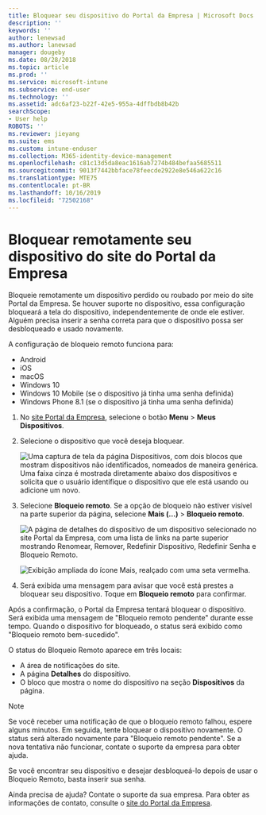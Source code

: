 ```yaml
---
title: Bloquear seu dispositivo do Portal da Empresa | Microsoft Docs
description: ''
keywords: ''
author: lenewsad
ms.author: lanewsad
manager: dougeby
ms.date: 08/28/2018
ms.topic: article
ms.prod: ''
ms.service: microsoft-intune
ms.subservice: end-user
ms.technology: ''
ms.assetid: adc6af23-b22f-42e5-955a-4dffbdb8b42b
searchScope:
- User help
ROBOTS: ''
ms.reviewer: jieyang
ms.suite: ems
ms.custom: intune-enduser
ms.collection: M365-identity-device-management
ms.openlocfilehash: c81c13d5da8eac1616ab7274b484befaa5685511
ms.sourcegitcommit: 9013f7442bbface78feecde2922e8e546a622c16
ms.translationtype: MTE75
ms.contentlocale: pt-BR
ms.lasthandoff: 10/16/2019
ms.locfileid: "72502168"
---
```

# <a name="remotely-lock-your-device-from-the-company-portal-website"></a>Bloquear remotamente seu dispositivo do site do Portal da Empresa

Bloqueie remotamente um dispositivo perdido ou roubado por meio do site Portal da Empresa. Se houver suporte no dispositivo, essa configuração bloqueará a tela do dispositivo, independentemente de onde ele estiver. Alguém precisa inserir a senha correta para que o dispositivo possa ser desbloqueado e usado novamente.   

A configuração de bloqueio remoto funciona para:

* Android
* iOS
* macOS
* Windows 10
* Windows 10 Mobile (se o dispositivo já tinha uma senha definida)
* Windows Phone 8.1 (se o dispositivo já tinha uma senha definida)  

1. No [site Portal da Empresa](https://portal.manage.microsoft.com), selecione o botão __Menu__ > __Meus Dispositivos__.  

2. Selecione o dispositivo que você deseja bloquear.  

    ![Uma captura de tela da página Dispositivos, com dois blocos que mostram dispositivos não identificados, nomeados de maneira genérica. Uma faixa cinza é mostrada diretamente abaixo dos dispositivos e solicita que o usuário identifique o dispositivo que ele está usando ou adicione um novo.](./media/rename-reset-device-step2-1808.png) 

3. Selecione **Bloqueio remoto**. Se a opção de bloqueio não estiver visível na parte superior da página, selecione **Mais (…)**  > **Bloqueio remoto**.  

   ![A página de detalhes do dispositivo de um dispositivo selecionado no site Portal da Empresa, com uma lista de links na parte superior mostrando Renomear, Remover, Redefinir Dispositivo, Redefinir Senha e Bloqueio Remoto. ](./media/rename-reset-device-1808.png) 

    ![Exibição ampliada do ícone Mais, realçado com uma seta vermelha.](./media/rename-reset-device-step3-more-1808.png)    

4. Será exibida uma mensagem para avisar que você está prestes a bloquear seu dispositivo. Toque em **Bloqueio remoto** para confirmar.

Após a confirmação, o Portal da Empresa tentará bloquear o dispositivo. Será exibida uma mensagem de "Bloqueio remoto pendente" durante esse tempo. Quando o dispositivo for bloqueado, o status será exibido como "Bloqueio remoto bem-sucedido".  

O status do Bloqueio Remoto aparece em três locais:

* A área de notificações do site.
* A página **Detalhes** do dispositivo.
* O bloco que mostra o nome do dispositivo na seção **Dispositivos** da página.  

> [!Note]
> Se você receber uma notificação de que o bloqueio remoto falhou, espere alguns minutos. Em seguida, tente bloquear o dispositivo novamente. O status será alterado novamente para "Bloqueio remoto pendente". Se a nova tentativa não funcionar, contate o suporte da empresa para obter ajuda.

Se você encontrar seu dispositivo e desejar desbloqueá-lo depois de usar o Bloqueio Remoto, basta inserir sua senha.  

Ainda precisa de ajuda? Contate o suporte da sua empresa. Para obter as informações de contato, consulte o [site do Portal da Empresa](https://go.microsoft.com/fwlink/?linkid=2010980).
